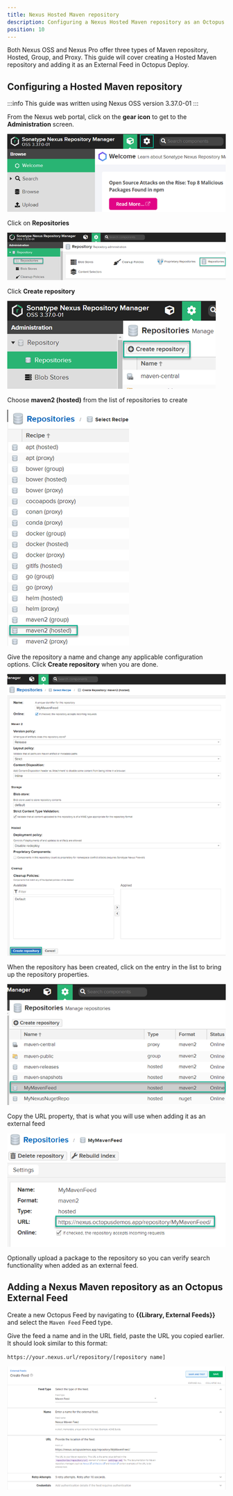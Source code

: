 ```yaml
---
title: Nexus Hosted Maven repository
description: Configuring a Nexus Hosted Maven repository as an Octopus feed.
position: 10
---
```

Both Nexus OSS and Nexus Pro offer three types of Maven repository, Hosted, Group, and Proxy.  This guide will cover creating a Hosted Maven repository and adding it as an External Feed in Octopus Deploy.

## Configuring a Hosted Maven repository
:::info
This guide was written using Nexus OSS version 3.37.0-01
:::

From the Nexus web portal, click on the **gear icon** to get to the **Administration** screen.

![Administration gear Icon](../images/nexus-nuget-administration.png)

Click on **Repositories**

![Repositories](../images/nexus-repositories.png)

Click **Create repository**

![Create repository](../images/nexus-create-repository.png)

Choose **maven2 (hosted)** from the list of repositories to create

![Maven (hosted)](images/nexus-maven-repository.png)

Give the repository a name and change any applicable configuration options.  Click **Create repository** when you are done.

![Create repository](images/nexus-create-maven-repository.png)

When the repository has been created, click on the entry in the list to bring up the repository properties.

![MyNexusMavenRepo](images/nexus-mynexusmavenrepo.png)

Copy the URL property, that is what you will use when adding it as an external feed

![Repository URL](images/nexus-maven-url.png)

Optionally upload a package to the repository so you can verify search functionality when added as an external feed.

## Adding a Nexus Maven repository as an Octopus External Feed
Create a new Octopus Feed by navigating to **{{Library, External Feeds}}** and select the `Maven Feed` Feed type. 

Give the feed a name and in the URL field, paste the URL you copied earlier.  It should look similar to this format:

`https://your.nexus.url/repository/[repository name]`

![Nexus NuGet feed](images/nexus-maven-feed.png)